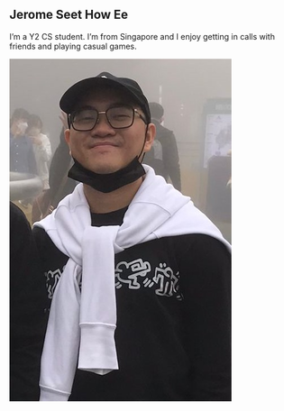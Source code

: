 ## Jerome Seet How Ee

I’m a Y2 CS student. I’m from Singapore and I enjoy getting in calls with friends and playing casual games. 

![My picture](../images/yaladah.png)

